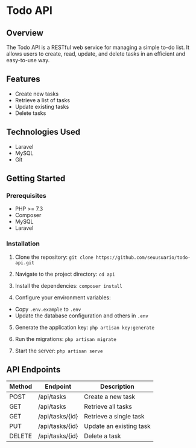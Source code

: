 # Todo API

## Overview
The Todo API is a RESTful web service for managing a simple to-do list. It allows users to create, read, update, and delete tasks in an efficient and easy-to-use way.

## Features
- Create new tasks
- Retrieve a list of tasks
- Update existing tasks
- Delete tasks

## Technologies Used
- Laravel
- MySQL
- Git

## Getting Started

### Prerequisites
- PHP >= 7.3
- Composer
- MySQL
- Laravel

### Installation
1. Clone the repository:
`git clone https://github.com/seuusuario/todo-api.git`

2. Navigate to the project directory:
`cd api`

3. Install the dependencies:
`composer install`

4. Configure your environment variables:
- Copy `.env.example` to `.env`
- Update the database configuration and others in `.env` 

5. Generate the application key:
`php artisan key:generate`

6. Run the migrations:
`php artisan migrate`

7. Start the server:
`php artisan serve`


## API Endpoints

| Method | Endpoint          | Description             |
| ------ | ----------------- | ----------------------- |
| POST   | /api/tasks        | Create a new task       |
| GET    | /api/tasks        | Retrieve all tasks      |
| GET    | /api/tasks/{id}   | Retrieve a single task  |
| PUT    | /api/tasks/{id}   | Update an existing task |
| DELETE | /api/tasks/{id}   | Delete a task           |
